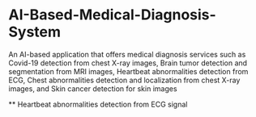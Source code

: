 # AI-Based-Medical-Diagnosis-System
An AI-based application that offers medical diagnosis services such as Covid-19 detection from chest X-ray images, Brain tumor detection and segmentation from MRI images, Heartbeat abnormalities detection from ECG, Chest abnormalities detection and localization from chest X-ray images, and Skin cancer detection for skin images

** Heartbeat abnormalities detection from ECG signal
